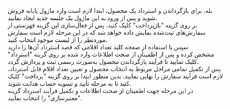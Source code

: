 <p>بله، برای بازگرداندن و استرداد یک محصول، ابتدا لازم است وارد ماژول پایانه فروش شوید و&nbsp;پس از ورود به این ماژول یک جلسه جدید ایجاد نمایید.<br>بر روی گزینه "بازپرداخت" کلیک کنید، پس از فعال‌سازی این گزینه فهرستی از سفارش‌های ثبت‌شده نمایش داده خواهد شد که در این مرحله لازم است سفارش موردنظر را از لیست موجود انتخاب کنید.<br>سپس با استفاده از صفحه کلید تعداد اقلامی که قصد استرداد آن‌ها را دارید مشخص&nbsp;کرده و&nbsp;پس از اطمینان از صحت اطلاعات وارد شده بر روی گزینه "استرداد" کلیک نمایید تا فرآیند بازگرداندن محصول به‌صورت رسمی ثبت و پردازش گردد.<br>پس از تکمیل تمامی مراحل مربوط به انتخاب محصول و تعیین تعداد اقلام قابل استرداد، لازم است فرآیند سفارش را نهایی نمایید. بدین منظور ابتدا بر روی گزینه "پرداخت" کلیک کنید تا به مرحله تأیید و تسویه حساب هدایت شوید.<br>در این مرحله جهت اطمینان از صحت اطلاعات و تکمیل فرآیند استرداد گزینه "معتبرسازی" را انتخاب نمایید.</p>
